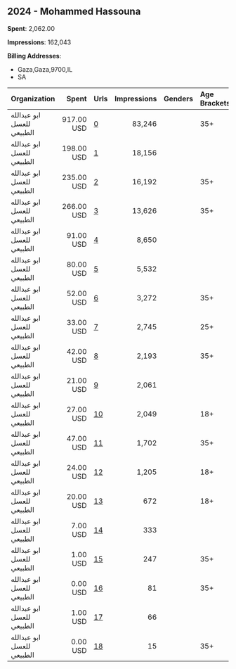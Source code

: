 ## 2024 - Mohammed Hassouna 
**Spent**: 2,062.00

**Impressions**: 162,043

**Billing Addresses**: 
- Gaza,Gaza,9700,IL
- SA

|Organization|Spent|Urls|Impressions|Genders|Age Brackets|Country Codes|Billing Addresses|
|:---|---:|:---|---:|:---|:---|:---|:---|
|ابو عبدالله للعسل الطبيعي|917.00 USD|[0](https://www.snap.com/political-ads/asset/7a6183bc0c8e746cdd86e473e33ad0ce509b75350ca7060e53ead7e87f48f470?mediaType=mp4)|83,246||35+|saudi arabia|SA|
|ابو عبدالله للعسل الطبيعي|198.00 USD|[1](https://www.snap.com/political-ads/asset/7a6183bc0c8e746cdd86e473e33ad0ce509b75350ca7060e53ead7e87f48f470?mediaType=mp4)|18,156|||saudi arabia|SA|
|ابو عبدالله للعسل الطبيعي|235.00 USD|[2](https://www.snap.com/political-ads/asset/5d3babc3cc68aa532d9886a8edb4a1abf3a3fa05eecd7afa3fb2529c0991db10?mediaType=mp4)|16,192||35+|saudi arabia|SA|
|ابو عبدالله للعسل الطبيعي|266.00 USD|[3](https://www.snap.com/political-ads/asset/d84e5abf694d5d983ed14adace605edb14f6320208ea8a90aaf534a09df12dbb?mediaType=mp4)|13,626||35+|saudi arabia|SA|
|ابو عبدالله للعسل الطبيعي|91.00 USD|[4](https://www.snap.com/political-ads/asset/f02e45b7f1ff73b669e16d08b489ebad6530c9044d4cb170dc659938cb0ac750?mediaType=mp4)|8,650|||saudi arabia|SA|
|ابو عبدالله للعسل الطبيعي|80.00 USD|[5](https://www.snap.com/political-ads/asset/84d64fdcf02d501e56558b28d222308fe14c7068b628122c518f60cd6a87c17b?mediaType=mp4)|5,532|||saudi arabia|SA|
|ابو عبدالله للعسل الطبيعي|52.00 USD|[6](https://www.snap.com/political-ads/asset/ecf2e97e858027daf7bd6ed7b9f067d3a5068d0cee2a0598a6889461beecfe1b?mediaType=png)|3,272||35+|saudi arabia|SA|
|ابو عبدالله للعسل الطبيعي|33.00 USD|[7](https://www.snap.com/political-ads/asset/12e04ddf4e1fc69f5cc5b736bd41a6fa27daa181c9fc1de40500f69f40aa6875?mediaType=png)|2,745||25+|saudi arabia|Gaza,Gaza,9700,IL|
|ابو عبدالله للعسل الطبيعي|42.00 USD|[8](https://www.snap.com/political-ads/asset/7a6183bc0c8e746cdd86e473e33ad0ce509b75350ca7060e53ead7e87f48f470?mediaType=mp4)|2,193||35+|saudi arabia|SA|
|ابو عبدالله للعسل الطبيعي|21.00 USD|[9](https://www.snap.com/political-ads/asset/5d3babc3cc68aa532d9886a8edb4a1abf3a3fa05eecd7afa3fb2529c0991db10?mediaType=mp4)|2,061|||saudi arabia|SA|
|ابو عبدالله للعسل الطبيعي|27.00 USD|[10](https://www.snap.com/political-ads/asset/7a6183bc0c8e746cdd86e473e33ad0ce509b75350ca7060e53ead7e87f48f470?mediaType=mp4)|2,049||18+|saudi arabia|SA|
|ابو عبدالله للعسل الطبيعي|47.00 USD|[11](https://www.snap.com/political-ads/asset/a7ee258732ff9fcb71226a1686bc4dd5e193b2bfdf4c9ddd4867ff079bfcad35?mediaType=mp4)|1,702||35+|saudi arabia|SA|
|ابو عبدالله للعسل الطبيعي|24.00 USD|[12](https://www.snap.com/political-ads/asset/7a6183bc0c8e746cdd86e473e33ad0ce509b75350ca7060e53ead7e87f48f470?mediaType=mp4)|1,205||18+|saudi arabia|SA|
|ابو عبدالله للعسل الطبيعي|20.00 USD|[13](https://www.snap.com/political-ads/asset/2a627b48de0eb175f5cb19195f197b1c4637a44f2f0dbca63b060a02e80f2ef5?mediaType=mp4)|672||18+|saudi arabia|SA|
|ابو عبدالله للعسل الطبيعي|7.00 USD|[14](https://www.snap.com/political-ads/asset/b7ca1988476dacc15bbdad844f9cb296e44c893e2d486b42e41444b1965d83f1?mediaType=png)|333|||saudi arabia|SA|
|ابو عبدالله للعسل الطبيعي|1.00 USD|[15](https://www.snap.com/political-ads/asset/3b0225644f8b2c8675eea1ec869af74d5b3296a936467f94154dfc986f92b321?mediaType=mp4)|247||35+|saudi arabia|Gaza,Gaza,9700,IL|
|ابو عبدالله للعسل الطبيعي|0.00 USD|[16](https://www.snap.com/political-ads/asset/693fa1563d084ab91e8c50787e67371a9fd6731fc6610587847f5c035032c81b?mediaType=mp4)|81||35+|saudi arabia|Gaza,Gaza,9700,IL|
|ابو عبدالله للعسل الطبيعي|1.00 USD|[17](https://www.snap.com/political-ads/asset/3a90e5fddf06a13a9d0ce103dea3b0e26e735c0c50d5a0724cdadf5e1391dddb?mediaType=mp4)|66|||saudi arabia|SA|
|ابو عبدالله للعسل الطبيعي|0.00 USD|[18](https://www.snap.com/political-ads/asset/9359941cc358b4129e9a27c8569c749f851abb1e22ea96838ae5c05513e78b43?mediaType=mp4)|15||35+|saudi arabia|Gaza,Gaza,9700,IL|
